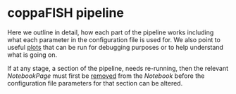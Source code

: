 # coppaFISH pipeline

Here we outline in detail, how each part of the pipeline works including what each parameter in
the configuration file is used for. We also point to useful [plots](../code/plot/viewer.md) that can be run
for debugging purposes or to help understand what is going on.

If at any stage, a section of the pipeline, needs re-running, then the relevant *NotebookPage* must first be 
[removed](../notebook.md#deleting-a-notebookpage) 
from the *Notebook* before the configuration file parameters for that section can be altered.

